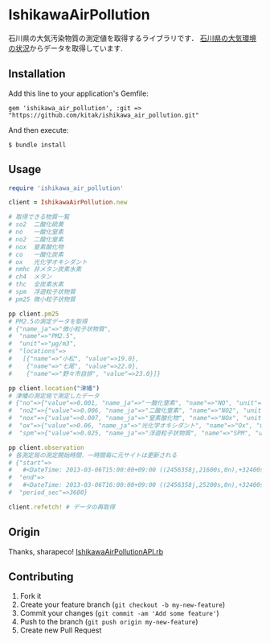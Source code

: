 # IshikawaAirPollution

石川県の大気汚染物質の測定値を取得するライブラリです．
[石川県の大気環境の状況](http://www.pref.ishikawa.jp/cgi-bin/taiki/top.pl)からデータを取得しています.

## Installation

Add this line to your application's Gemfile:

    gem 'ishikawa_air_pollution', :git => "https://github.com/kitak/ishikawa_air_pollution.git"

And then execute:

    $ bundle install

<!--Or install it yourself as:-->
<!--$ gem install ishikawa_air_pollution-->

## Usage
```ruby
require 'ishikawa_air_pollution'

client = IshikawaAirPollution.new

# 取得できる物質一覧
# so2  二酸化硫黄
# no   一酸化窒素
# no2  二酸化窒素
# nox  窒素酸化物
# co   一酸化炭素
# ox   光化学オキシダント
# nmhc 非メタン炭素水素
# ch4  メタン
# thc  全炭素水素
# spm  浮遊粒子状物質
# pm25 微小粒子状物質

pp client.pm25
# PM2.5の測定データを取得
# {"name_ja"=>"微小粒子状物質",
#  "name"=>"PM2.5",
#  "unit"=>"μg/m3",
#  "locations"=>
#   [{"name"=>"小松", "value"=>19.0},
#    {"name"=>"七尾", "value"=>22.0},
#    {"name"=>"野々市自排", "value"=>23.0}]}

pp client.location("津幡")
# 津幡の測定局で測定したデータ
# {"no"=>{"value"=>0.001, "name_ja"=>"一酸化窒素", "name"=>"NO", "unit"=>"ppm"},
#  "no2"=>{"value"=>0.006, "name_ja"=>"二酸化窒素", "name"=>"NO2", "unit"=>"ppm"},
#  "nox"=>{"value"=>0.007, "name_ja"=>"窒素酸化物", "name"=>"NOx", "unit"=>"ppm"},
#  "ox"=>{"value"=>0.06, "name_ja"=>"光化学オキシダント", "name"=>"Ox", "unit"=>"ppm"},
#  "spm"=>{"value"=>0.025, "name_ja"=>"浮遊粒子状物質", "name"=>"SPM", "unit"=>"mg/m3"}}

pp client.observation
# 各測定局の測定開始時間．一時間毎に元サイトは更新される
# {"start"=>
#   #<DateTime: 2013-03-06T15:00:00+09:00 ((2456358j,21600s,0n),+32400s,2299161j)>,
#  "end"=>
#   #<DateTime: 2013-03-06T16:00:00+09:00 ((2456358j,25200s,0n),+32400s,2299161j)>,
#  "period_sec"=>3600}

client.refetch! # データの再取得
```

## Origin
Thanks, sharapeco! [IshikawaAirPollutionAPI.rb](https://gist.github.com/sharapeco/5089792)

## Contributing

1. Fork it
2. Create your feature branch (`git checkout -b my-new-feature`)
3. Commit your changes (`git commit -am 'Add some feature'`)
4. Push to the branch (`git push origin my-new-feature`)
5. Create new Pull Request
